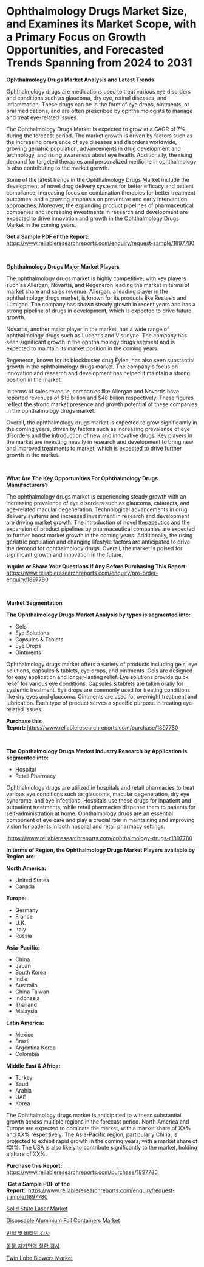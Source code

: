 <p><h1>Ophthalmology Drugs Market Size, and Examines its Market Scope, with a Primary Focus on Growth Opportunities, and Forecasted Trends Spanning from 2024 to 2031</h1></p><p><strong>Ophthalmology Drugs Market Analysis and Latest Trends</strong></p>
<p><p>Ophthalmology drugs are medications used to treat various eye disorders and conditions such as glaucoma, dry eye, retinal diseases, and inflammation. These drugs can be in the form of eye drops, ointments, or oral medications, and are often prescribed by ophthalmologists to manage and treat eye-related issues.</p><p>The Ophthalmology Drugs Market is expected to grow at a CAGR of 7% during the forecast period. The market growth is driven by factors such as the increasing prevalence of eye diseases and disorders worldwide, growing geriatric population, advancements in drug development and technology, and rising awareness about eye health. Additionally, the rising demand for targeted therapies and personalized medicine in ophthalmology is also contributing to the market growth.</p><p>Some of the latest trends in the Ophthalmology Drugs Market include the development of novel drug delivery systems for better efficacy and patient compliance, increasing focus on combination therapies for better treatment outcomes, and a growing emphasis on preventive and early intervention approaches. Moreover, the expanding product pipelines of pharmaceutical companies and increasing investments in research and development are expected to drive innovation and growth in the Ophthalmology Drugs Market in the coming years.</p></p>
<p><strong>Get a Sample PDF of the Report:&nbsp;</strong> <a href="https://www.reliableresearchreports.com/enquiry/request-sample/1897780">https://www.reliableresearchreports.com/enquiry/request-sample/1897780</a></p>
<p>&nbsp;</p>
<p><strong>Ophthalmology Drugs Major Market Players</strong></p>
<p><p>The ophthalmology drugs market is highly competitive, with key players such as Allergan, Novartis, and Regeneron leading the market in terms of market share and sales revenue. Allergan, a leading player in the ophthalmology drugs market, is known for its products like Restasis and Lumigan. The company has shown steady growth in recent years and has a strong pipeline of drugs in development, which is expected to drive future growth.</p><p>Novartis, another major player in the market, has a wide range of ophthalmology drugs such as Lucentis and Visudyne. The company has seen significant growth in the ophthalmology drugs segment and is expected to maintain its market position in the coming years.</p><p>Regeneron, known for its blockbuster drug Eylea, has also seen substantial growth in the ophthalmology drugs market. The company's focus on innovation and research and development has helped it maintain a strong position in the market.</p><p>In terms of sales revenue, companies like Allergan and Novartis have reported revenues of $15 billion and $48 billion respectively. These figures reflect the strong market presence and growth potential of these companies in the ophthalmology drugs market.</p><p>Overall, the ophthalmology drugs market is expected to grow significantly in the coming years, driven by factors such as increasing prevalence of eye disorders and the introduction of new and innovative drugs. Key players in the market are investing heavily in research and development to bring new and improved treatments to market, which is expected to drive further growth in the market.</p></p>
<p>&nbsp;</p>
<p><strong>What Are The Key Opportunities For Ophthalmology Drugs Manufacturers?</strong></p>
<p><p>The ophthalmology drugs market is experiencing steady growth with an increasing prevalence of eye disorders such as glaucoma, cataracts, and age-related macular degeneration. Technological advancements in drug delivery systems and increased investment in research and development are driving market growth. The introduction of novel therapeutics and the expansion of product pipelines by pharmaceutical companies are expected to further boost market growth in the coming years. Additionally, the rising geriatric population and changing lifestyle factors are anticipated to drive the demand for ophthalmology drugs. Overall, the market is poised for significant growth and innovation in the future.</p></p>
<p><strong>Inquire or Share Your Questions If Any Before Purchasing This Report:</strong> <a href="https://www.reliableresearchreports.com/enquiry/pre-order-enquiry/1897780">https://www.reliableresearchreports.com/enquiry/pre-order-enquiry/1897780</a></p>
<p>&nbsp;</p>
<p><strong>Market Segmentation</strong></p>
<p><strong>The Ophthalmology Drugs Market Analysis by types is segmented into:</strong></p>
<p><ul><li>Gels</li><li>Eye Solutions</li><li>Capsules & Tablets</li><li>Eye Drops</li><li>Ointments</li></ul></p>
<p><p>Ophthalmology drugs market offers a variety of products including gels, eye solutions, capsules & tablets, eye drops, and ointments. Gels are designed for easy application and longer-lasting relief. Eye solutions provide quick relief for various eye conditions. Capsules & tablets are taken orally for systemic treatment. Eye drops are commonly used for treating conditions like dry eyes and glaucoma. Ointments are used for overnight treatment and lubrication. Each type of product serves a specific purpose in treating eye-related issues.</p></p>
<p><strong>Purchase this Report:&nbsp;</strong><a href="https://www.reliableresearchreports.com/purchase/1897780">https://www.reliableresearchreports.com/purchase/1897780</a></p>
<p>&nbsp;</p>
<p><strong>The Ophthalmology Drugs Market Industry Research by Application is segmented into:</strong></p>
<p><ul><li>Hospital</li><li>Retail Pharmacy</li></ul></p>
<p><p>Ophthalmology drugs are utilized in hospitals and retail pharmacies to treat various eye conditions such as glaucoma, macular degeneration, dry eye syndrome, and eye infections. Hospitals use these drugs for inpatient and outpatient treatments, while retail pharmacies dispense them to patients for self-administration at home. Ophthalmology drugs are an essential component of eye care and play a crucial role in maintaining and improving vision for patients in both hospital and retail pharmacy settings.</p></p>
<p><a href="https://www.reliableresearchreports.com/ophthalmology-drugs-r1897780">&nbsp;https://www.reliableresearchreports.com/ophthalmology-drugs-r1897780</a></p>
<p><strong>In terms of Region, the Ophthalmology Drugs Market Players available by Region are:</strong></p>
<p>
    <p> <strong> North America: </strong>
        <ul>
            <li>United States</li>
            <li>Canada</li>
        </ul>
        </p> 
    <p> <strong> Europe: </strong>
        <ul>
            <li>Germany</li>
            <li>France</li>
            <li>U.K.</li>
            <li>Italy</li>
            <li>Russia</li>
        </ul>
        </p> 
    <p> <strong> Asia-Pacific: </strong>
        <ul>
            <li>China</li>
            <li>Japan</li>
            <li>South Korea</li>
            <li>India</li>
            <li>Australia</li>
            <li>China Taiwan</li>
            <li>Indonesia</li>
            <li>Thailand</li>
            <li>Malaysia</li>
        </ul>
        </p> 
    <p> <strong> Latin America: </strong>
        <ul>
            <li>Mexico</li>
            <li>Brazil</li>
            <li>Argentina Korea</li>
            <li>Colombia</li>
        </ul>
        </p> 
    <p> <strong> Middle East & Africa: </strong>
        <ul>
            <li>Turkey</li>
            <li>Saudi</li>
            <li>Arabia</li>
            <li>UAE</li>
            <li>Korea</li>
        </ul>
    </p>
    </p>
<p><p>The Ophthalmology drugs market is anticipated to witness substantial growth across multiple regions in the forecast period. North America and Europe are expected to dominate the market, with a market share of XX% and XX% respectively. The Asia-Pacific region, particularly China, is projected to exhibit rapid growth in the coming years, with a market share of XX%. The USA is also likely to contribute significantly to the market, holding a share of XX%.</p></p>
<p><strong>Purchase this Report: </strong><a href="https://www.reliableresearchreports.com/purchase/1897780">https://www.reliableresearchreports.com/purchase/1897780</a></p>
<p>&nbsp;<strong>Get a Sample PDF of the Report:&nbsp;&nbsp;</strong><a href="https://www.reliableresearchreports.com/enquiry/request-sample/1897780">https://www.reliableresearchreports.com/enquiry/request-sample/1897780</a></p>
<p><strong></strong></p>
<p><p><a href="https://medium.com/@belaayi865/solid-state-laser-market-emerging-trends-and-future-prospects-for-period-from-2024-to-2031-15c167d143f5">Solid State Laser Market</a></p><p><a href="https://github.com/maudAbbott7/Market-Research-Report-List-2/blob/main/disposable-aluminium-foil-containers-market.md">Disposable Aluminium Foil Containers Market</a></p><p><a href="https://github.com/jimahmed0511/Market-Research-Report-List-2/blob/main/524675683844.md">빈혈 및 비타민 검사</a></p><p><a href="https://github.com/ahmadrevanz10/Market-Research-Report-List-2/blob/main/305849783845.md">동물 자가면역 질환 검사</a></p><p><a href="https://medium.com/@kstephenurdes435/twin-lobe-blowers-market-size-growth-and-industry-analysis-by-market-segmentation-and-regional-3a2fc35f2f47">Twin Lobe Blowers Market</a></p></p>